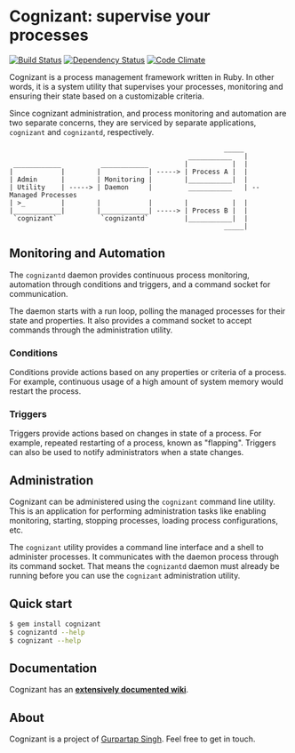 # Cognizant: supervise your processes
[![Build Status](https://travis-ci.org/Gurpartap/cognizant.png?branch=master)](https://travis-ci.org/Gurpartap/cognizant) [![Dependency Status](https://gemnasium.com/Gurpartap/cognizant.png)](https://gemnasium.com/Gurpartap/cognizant) [![Code Climate](https://codeclimate.com/badge.png)](https://codeclimate.com/github/Gurpartap/cognizant)

Cognizant is a process management framework written in Ruby. In other words, it
is a system utility that supervises your processes, monitoring and ensuring
their state based on a customizable criteria.

Since cognizant administration, and process monitoring and automation are two
separate concerns, they are serviced by separate applications, `cognizant` and
`cognizantd`, respectively.

                                                          _____
                                                 ___________   |
     ____________          ____________         |           |  |
    |            |        |            | -----> | Process A |  |
    | Admin      |        | Monitoring |        |___________|  |
    | Utility    | -----> | Daemon     |         ___________   | -- Managed Processes
    | >_         |        |            |        |           |  |
    |____________|        |____________| -----> | Process B |  |
     `cognizant`           `cognizantd`         |___________|  |
                                                          _____|


## Monitoring and Automation

The `cognizantd` daemon provides continuous process monitoring, automation
through conditions and triggers, and a command socket for communication.

The daemon starts with a run loop, polling the managed processes for their
state and properties. It also provides a command socket to accept commands
through the administration utility.

### Conditions

Conditions provide actions based on any properties or criteria of a process.
For example, continuous usage of a high amount of system memory would restart
the process.

### Triggers

Triggers provide actions based on changes in state of a process. For example,
repeated restarting of a process, known as "flapping". Triggers can also be
used to notify administrators when a state changes.

## Administration

Cognizant can be administered using the `cognizant` command line utility. This
is an application for performing administration tasks like enabling monitoring,
starting, stopping processes, loading process configurations, etc.

The `cognizant` utility provides a command line interface and a shell to
administer processes. It communicates with the daemon process through its
command socket. That means the `cognizantd` daemon must already be running
before you can use the `cognizant` administration utility.

## Quick start

```bash
$ gem install cognizant
$ cognizantd --help
$ cognizant --help
```

## Documentation

Cognizant has an
[**extensively documented wiki**](https://github.com/Gurpartap/cognizant/wiki).

## About

Cognizant is a project of [Gurpartap Singh](http://gurpartap.com/). Feel free
to get in touch.
